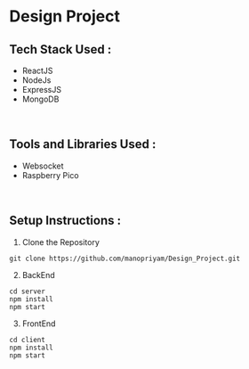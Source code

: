 # Design Project

## Tech Stack Used : <br>
- ReactJS <br>
- NodeJs <br>
- ExpressJS <br>
- MongoDB <br>

<br>

## Tools and Libraries Used : <br>
- Websocket <br>
- Raspberry Pico <br>

<br>

## Setup Instructions : <br>

1. Clone the Repository
```
git clone https://github.com/manopriyam/Design_Project.git
```

2. BackEnd 
```
cd server
npm install
npm start
``` 

3. FrontEnd 
```
cd client
npm install
npm start
``` 

